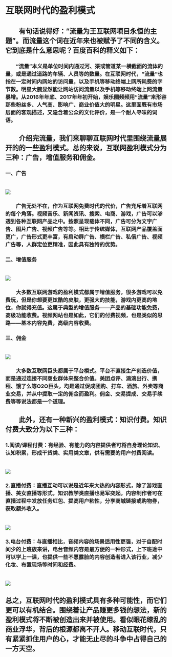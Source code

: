 # 互联网时代的盈利模式

## &emsp;&emsp;有句话说得好：“流量为王互联网项目永恒的主题”。而流量这个词在近年来也被赋予了不同的含义。它到底是什么意思呢？百度百科的释义如下：
### &emsp;&emsp;“流量”本义是单位时间内通过河、渠或管道某一横截面的流体的量，或是通过道路的车辆、人员等的数量。在互联网时代，“流量”也指在一定时间内网站的访问量，以及手机等移动终端上网所耗费的字节数。明星大腕显然能让网站访问流量以及手机等移动终端上网流量暴增。从2016年年底、2017年年初开始，娱乐圈频频用“流量”来形容那些粉丝多、人气高、影响广、商业价值大的明星。这里面既有市场层面的客观描述，又隐含着公众的文化评价，是一个耐人寻味的词语。

## &emsp;&emsp;介绍完流量，我们来聊聊互联网时代里围绕流量展开的的一些盈利模式。总的来说，互联网盈利模式分为三种：广告，增值服务和佣金。

### 一、广告
# ![](images/百度广告.jpg)
### &emsp;&emsp;广告无处不在，作为互联网免费时代的代价，广告充斥着互联网的每个角落。视频音乐、新闻资讯、搜索、电商、游戏，广告可以渗透到各种互联网产品之中。按照呈现载体不同，广告可分为文字广告、图片广告、视频广告等等。相比于传统媒体，互联网产品覆盖面更广，广告形式更丰富，有启动屏广告、横栏广告、私信广告、视频广告等，人群定位更精准，因此具有独特的优势。

### 二、增值服务
# ![](images/爱奇艺vip.jpg)
### &emsp;&emsp;大多数互联网游戏的盈利模式都属于增值服务，很多游戏可以免费玩，但是你想要更炫酷的皮肤，更强大的技能，游戏内更高的地位，你就得充值。这属于典型的增值服务——产品的基础功能免费，高级功能收费。视频网站也是如此，它们的付费视频，也是类似的思路——基本内容免费，高级内容收费。
### 三、佣金
# ![](images/支付宝和微信.jpg)
### &emsp;&emsp;大多数互联网巨头都属于平台模式。平台不直接生产创造价值，而是通过连接不同商业群体来整合价值。美团点评、滴滴出行、携程、饿了么等O2O巨头，均是通过促成团购、打车、酒旅、外卖等商业交易，并从中提取一定的佣金而盈利。佣金、交易提成、交易手续费等等说法都是一个道理。

## &emsp;&emsp;此外，还有一种新兴的盈利模式：知识付费。知识付费大致分为以下三种：
### 1.阅读/课程付费：有经验、有能力的内容提供者可将自身理论知识、认知积累，形成干货类、实用类文章，供有需要的用户付费阅读。
# ![](images/得到.jpg)
### 2.直播付费：直播互动可以说是近年来大热的内容形式，除了游戏直播、美女直播等形式，知识教学类直播也易军突起，内容制作者可在直播过程中发放任务红包、提高用户粘性，分享商城链接或购物券，获取额外收入。
# ![](images/斗鱼.jpg)
### 3.电台付费：与直播相比，音频内容的场景适用性更强，对于自配时间少的上班族来讲，电台音频内容是最方便的一种形式，上下班途中可以学上一课，也提供一些不愿露脸的内容创造者进入该行业，减少化妆、布置现场等时间和经费。
# ![](images/喜马拉雅.jpg)

## 总之，互联网时代的盈利模式具有多种可能性，而它们更可以有机结合。围绕着让产品赚更多钱的想法，新的盈利模式将不断被创造出来并被使用。看似眼花缭乱的商业浮华，背后的根源都离不开人。移动互联时代，只有紧紧抓住用户的心，才能无止尽的斗争中占得自己的一方天空。